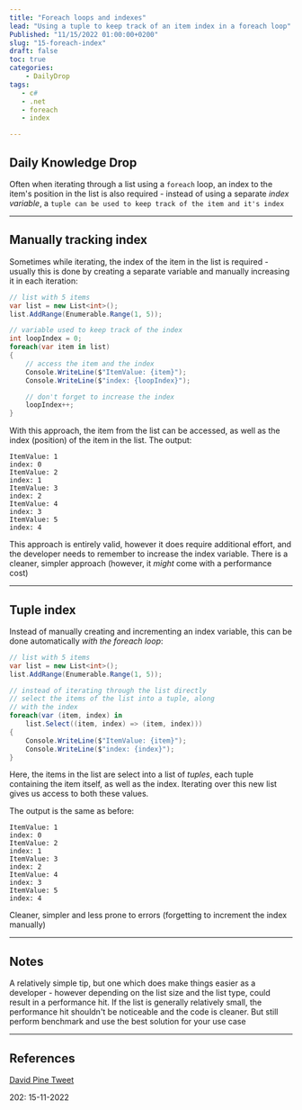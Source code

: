 ```yaml
---
title: "Foreach loops and indexes"
lead: "Using a tuple to keep track of an item index in a foreach loop"
Published: "11/15/2022 01:00:00+0200"
slug: "15-foreach-index"
draft: false
toc: true
categories:
    - DailyDrop
tags:
   - c#
   - .net
   - foreach
   - index

---
```


## Daily Knowledge Drop

Often when iterating through a list using a `foreach` loop, an index to the item's position in the list is also required - instead of using a separate _index variable_, a `tuple can be used to keep track of the item and it's index`

---

## Manually tracking index

Sometimes while iterating, the index of the item in the list is required - usually this is done by creating a separate variable and manually increasing it in each iteration:

``` csharp
// list with 5 items
var list = new List<int>();
list.AddRange(Enumerable.Range(1, 5));

// variable used to keep track of the index
int loopIndex = 0;
foreach(var item in list)
{
    // access the item and the index
    Console.WriteLine($"ItemValue: {item}");
    Console.WriteLine($"index: {loopIndex}");

    // don't forget to increase the index
    loopIndex++;
}
```

With this approach, the item from the list can be accessed, as well as the index (position) of the item in the list. The output:

``` terminal
ItemValue: 1
index: 0
ItemValue: 2
index: 1
ItemValue: 3
index: 2
ItemValue: 4
index: 3
ItemValue: 5
index: 4
```

This approach is entirely valid, however it does require additional effort, and the developer needs to remember to increase the index variable. There is a cleaner, simpler approach (however, it _might_ come with a performance cost)

---

## Tuple index

Instead of manually creating and incrementing an index variable, this can be done automatically _with the foreach loop_:


``` csharp
// list with 5 items
var list = new List<int>();
list.AddRange(Enumerable.Range(1, 5));

// instead of iterating through the list directly
// select the items of the list into a tuple, along
// with the index
foreach(var (item, index) in 
    list.Select((item, index) => (item, index)))
{
    Console.WriteLine($"ItemValue: {item}");
    Console.WriteLine($"index: {index}");
}
```

Here, the items in the list are select into a list of _tuples_, each tuple containing the item itself, as well as the index. Iterating over this new list gives us access to both these values.

The output is the same as before:

``` terminal
ItemValue: 1
index: 0
ItemValue: 2
index: 1
ItemValue: 3
index: 2
ItemValue: 4
index: 3
ItemValue: 5
index: 4
```

Cleaner, simpler and less prone to errors (forgetting to increment the index manually)

---

## Notes

A relatively simple tip, but one which does make things easier as a developer -  however depending on the list size and the list type, could result in a performance hit. If the list is generally relatively small, the performance hit shouldn't be noticeable and the code is cleaner. But still perform benchmark and use the best solution for your use case

---

## References

[David Pine Tweet](https://twitter.com/davidpine7/status/1584553974236971008)  

<?# DailyDrop ?>202: 15-11-2022<?#/ DailyDrop ?>

